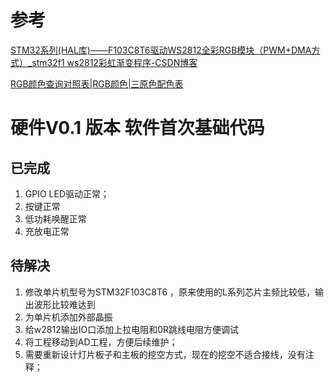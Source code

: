 # 参考

[STM32系列(HAL库)——F103C8T6驱动WS2812全彩RGB模块（PWM+DMA方式）_stm32f1 ws2812彩虹渐变程序-CSDN博客](https://blog.csdn.net/lwb450921/article/details/124046605)

[RGB颜色查询对照表|RGB颜色|三原色配色表](https://www.sojson.com/rgb.html)

# 硬件V0.1 版本 软件首次基础代码

## 已完成

1. GPIO LED驱动正常；
2. 按键正常
3. 低功耗唤醒正常
4. 充放电正常

## 待解决
1. 修改单片机型号为STM32F103C8T6 ，原来使用的L系列芯片主频比较低，输出波形比较难达到
2. 为单片机添加外部晶振
3. 给w2812输出IO口添加上拉电阻和0R跳线电阻方便调试
4. 将工程移动到AD工程，方便后续维护；
5. 需要重新设计灯片板子和主板的挖空方式，现在的挖空不适合接线，没有注释；

